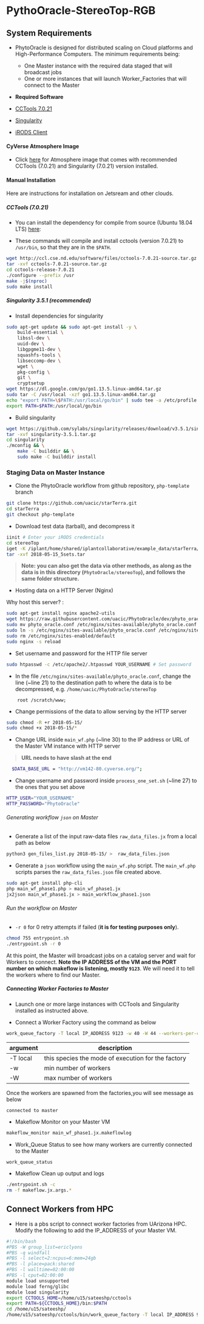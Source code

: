 # PythoOracle-StereoTop-RGB


## System Requirements

+ PhytoOracle is designed for distributed scaling on Cloud platforms and High-Performance Computers. The minimum requirements being:
	+ One Master instance with the required data staged that will broadcast jobs
	+ One or more instances that will launch Worker_Factories that will connect to the Master

+ **Required Software**

+ [CCTools 7.0.21](http://ccl.cse.nd.edu/software/downloadfiles.php)
+ [Singularity]()
+ [iRODS Client]()

#### CyVerse Atmosphere Image

+ Click [here](https://atmo.cyverse.org/application/images/1762) for Atmosphere image that comes with recommended CCTools (7.0.21) and Singularity (7.0.21) version installed.

#### Manual Installation 

Here are instructions for installation on Jetsream and other clouds.

##### CCTools (7.0.21)

+ You can install the dependency for compile from source (Ubuntu 18.04 LTS) [here](https://jxuzy.blogspot.com/2019/11/install-cctools-ubuntu-1804lts.html):

+ These commands will compile and install cctools (version 7.0.21) to `/usr/bin`, so that they are in the `$PATH`.
```bash
wget http://ccl.cse.nd.edu/software/files/cctools-7.0.21-source.tar.gz
tar -xvf cctools-7.0.21-source.tar.gz
cd cctools-release-7.0.21
./configure --prefix /usr
make -j$(nproc)
sudo make install
```

##### Singularity 3.5.1 (recommended)

+ Install dependencies for singularity
```bash
sudo apt-get update && sudo apt-get install -y \
    build-essential \
    libssl-dev \
    uuid-dev \
    libgpgme11-dev \
    squashfs-tools \
    libseccomp-dev \
    wget \
    pkg-config \
    git \
    cryptsetup
wget https://dl.google.com/go/go1.13.5.linux-amd64.tar.gz
sudo tar -C /usr/local -xzf go1.13.5.linux-amd64.tar.gz
echo "export PATH=\$PATH:/usr/local/go/bin" | sudo tee -a /etc/profile
export PATH=$PATH:/usr/local/go/bin
```
+ Build singularity
```bash
wget https://github.com/sylabs/singularity/releases/download/v3.5.1/singularity-3.5.1.tar.gz
tar -xvf singularity-3.5.1.tar.gz
cd singularity
./mconfig && \
    make -C builddir && \
    sudo make -C builddir install
```

### Staging Data on Master Instance

+ Clone the PhytoOracle workflow from github repository, `php-template` branch
```bash
git clone https://github.com/uacic/starTerra.git
cd starTerra
git checkout php-template
```

+ Download test data (tarball), and decompress it
```bash
iinit # Enter your iRODS credentials
cd stereoTop
iget -K /iplant/home/shared/iplantcollaborative/example_data/starTerra/2018-05-15_5sets.tar
tar -xvf 2018-05-15_5sets.tar
```

> **Note: you can also get the data via other methods, as along as the data is in this directory (`PhytoOracle/stereoTop`), and follows the same folder structure.**

+ Hosting data on a HTTP Server (Nginx)

Why host this server? :
```bash
sudo apt-get install nginx apache2-utils
wget https://raw.githubusercontent.com/uacic/PhytoOracle/dev/phyto_oracle.conf
sudo mv phyto_oracle.conf /etc/nginx/sites-available/phyto_oracle.conf
sudo ln -s /etc/nginx/sites-available/phyto_oracle.conf /etc/nginx/sites-enabled/phyto_oracle.conf
sudo rm /etc/nginx/sites-enabled/default
sudo nginx -s reload
```

+ Set username and password for the HTTP file server
```bash
sudo htpasswd -c /etc/apache2/.htpasswd YOUR_USERNAME # Set password
```

+ In the file `/etc/nginx/sites-available/phyto_oracle.conf`, change the line (~line 21) to the destination path to where the data is to be decompressed, e.g. `/home/uacic/PhytoOracle/stereoTop`
```
	root /scratch/www;
```

+ Change permissions of the data to allow serving by the HTTP server
```bash
sudo chmod -R +r 2018-05-15/
sudo chmod +x 2018-05-15/*
```

+ Change URL inside `main_wf.php` (~line 30) to the IP address or URL of the Master VM instance with HTTP server
> **URL needs to have slash at the end**

```bash
  $DATA_BASE_URL = "http://vm142-80.cyverse.org/";
```

+ Change username and password inside `process_one_set.sh` (~line 27) to the ones that you set above
```bash
HTTP_USER="YOUR_USERNAME"
HTTP_PASSWORD="PhytoOracle"
```

###### Generating workflow `json` on Master

+ Generate a list of the input raw-data files `raw_data_files.jx` from a local path as below
```bash
python3 gen_files_list.py 2018-05-15/ >  raw_data_files.json
```

+ Generate a `json` workflow using the `main_wf.php` script. The `main_wf.php` scripts parses the `raw_data_files.json` file created above.
```bash
sudo apt-get install php-cli
php main_wf_phase1.php > main_wf_phase1.jx
jx2json main_wf_phase1.jx > main_workflow_phase1.json
```

###### Run the workflow on Master

+ `-r 0` for 0 retry attempts if failed (**it is for testing purposes only**). 
```bash
chmod 755 entrypoint.sh
./entrypoint.sh -r 0
```

At this point, the Master will broadcast jobs on a catalog server and wait for Workers to connect. **Note the IP ADDRESS of the VM and the PORT number on which makeflow is listening, mostly `9123`**. We will need it to tell the workers where to find our Master.

##### Connecting Worker Factories to Master

+ Launch one or more large instances with CCTools and Singularity installed as instructed above.

+ Connect a Worker Factory using the command as below

```bash
work_queue_factory -T local IP_ADDRESS 9123 -w 40 -W 44 --workers-per-cycle 10  -E "-b 20 --wall-time=3600" --cores=1 --memory=2000 --disk 10000 -dall -t 900
```
|argument|description|
|--------|-----------|
| -T local | this species the mode of execution for the factory |
| -w | min number of workers |
| -W | max number of workers | 

Once the workers are spawned from the factories,you will see message as below
```
connected to master
```

+ Makeflow Monitor on your Master VM
```bash
makeflow_monitor main_wf_phase1.jx.makeflowlog 
```

+ Work_Queue Status to see how many workers are currently connected to the Master
```
work_queue_status
```

+ Makeflow Clean up output and logs
```bash
./entrypoint.sh -c
rm -f makeflow.jx.args.*
```

## Connect Workers from HPC

+ Here is a pbs script to connect worker factories from UArizona HPC. Modify the following to add the IP_ADDRESS of your Master VM.

```bash
#!/bin/bash
#PBS -W group_list=ericlyons
#PBS -q windfall
#PBS -l select=2:ncpus=6:mem=24gb
#PBS -l place=pack:shared
#PBS -l walltime=02:00:00
#PBS -l cput=02:00:00
module load unsupported
module load ferng/glibc
module load singularity
export CCTOOLS_HOME=/home/u15/sateeshp/cctools
export PATH=${CCTOOLS_HOME}/bin:$PATH
cd /home/u15/sateeshp/
/home/u15/sateeshp/cctools/bin/work_queue_factory -T local IP_ADDRESS 9123 -w 80 -W 200 --workers-per-cycle 10  -E "-b 20 --wall-time=3600" --cores=1 -t 900
```


